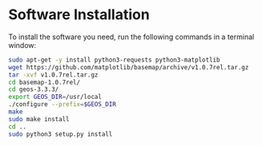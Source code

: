 # Software Installation

To install the software you need, run the following commands in a terminal window:

```bash
sudo apt-get -y install python3-requests python3-matplotlib
wget https://github.com/matplotlib/basemap/archive/v1.0.7rel.tar.gz
tar -xvf v1.0.7rel.tar.gz 
cd basemap-1.0.7rel/
cd geos-3.3.3/
export GEOS_DIR=/usr/local
./configure --prefix=$GEOS_DIR
make
sudo make install
cd ..
sudo python3 setup.py install
```
